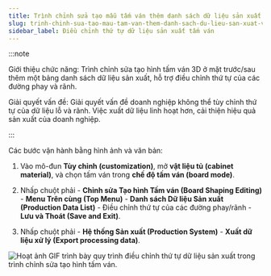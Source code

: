 ```yaml
---
title: Trình chỉnh sửa tạo mẫu tấm ván thêm danh sách dữ liệu sản xuất và hỗ trợ điều chỉnh thứ tự
slug: trinh-chinh-sua-tao-mau-tam-van-them-danh-sach-du-lieu-san-xuat-va-ho-tro-dieu-chinh-thu-tu
sidebar_label: Điều chỉnh thứ tự dữ liệu sản xuất tấm ván
---
```


:::note

Giới thiệu chức năng: Trình chỉnh sửa tạo hình tấm ván 3D ở mặt trước/sau thêm một bảng danh sách dữ liệu sản xuất, hỗ trợ điều chỉnh thứ tự của các đường phay và rãnh.

Giải quyết vấn đề: Giải quyết vấn đề doanh nghiệp không thể tùy chỉnh thứ tự của dữ liệu lỗ và rãnh. Việc xuất dữ liệu linh hoạt hơn, cải thiện hiệu quả sản xuất của doanh nghiệp.

:::

Các bước vận hành bằng hình ảnh và văn bản:

1. Vào mô-đun **Tùy chỉnh (customization)**, mở **vật liệu tủ (cabinet material)**, và chọn tấm ván trong **chế độ tấm ván (board mode)**.

2. Nhấp chuột phải - **Chỉnh sửa Tạo hình Tấm ván (Board Shaping Editing)** - **Menu Trên cùng (Top Menu)** - **Danh sách Dữ liệu Sản xuất (Production Data List)** - Điều chỉnh thứ tự của các đường phay/rãnh - **Lưu và Thoát (Save and Exit)**.

3. Nhấp chuột phải - **Hệ thống Sản xuất (Production System)** - **Xuất dữ liệu xử lý (Export processing data)**.

![Hoạt ảnh GIF trình bày quy trình điều chỉnh thứ tự dữ liệu sản xuất trong trình chỉnh sửa tạo hình tấm ván.](https://storage.googleapis.com/jegavn_kb/images/ff6df533-9491-4c92-87d2-3812d234d9e9.gif)